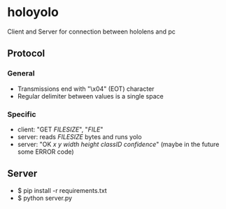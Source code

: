 # holoyolo

Client and Server for connection between hololens and pc

## Protocol

### General

- Transmissions end with "\x04" (EOT) character
- Regular delimiter between values is a single space

### Specific

- client: "GET _FILESIZE_", "_FILE_"
- server: reads _FILESIZE_ bytes and runs yolo
- server: "OK _x_ _y_ _width_ _height_ _classID_ _confidence_" (maybe in the future some ERROR code)

## Server

- $ pip install -r requirements.txt
- $ python server.py

